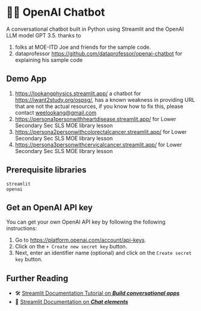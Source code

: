 # 🤖💬 OpenAI Chatbot

A conversational chatbot built in Python using Streamlit and the OpenAI LLM model GPT 3.5.
thanks to 
1. folks at MOE-ITD Joe and friends for the sample code.
2. dataprofessor https://github.com/dataprofessor/openai-chatbot  for explaining his sample code

## Demo App

1. https://lookangphysics.streamlit.app/ a chatbot for https://iwant2study.org/ospsg/, has a known weakness in providing URL that are not the actual resources, if you know how to fix this, please contact weelookang@gmail.com
2. https://persona1personwithheartdisease.streamlit.app/ for Lower Secondary Sec SLS MOE library lesson
3. https://persona2personwithcolorectalcancer.streamlit.app/ for Lower Secondary Sec SLS MOE library lesson
4. https://persona3personwithcervicalcancer.streamlit.app/ for Lower Secondary Sec SLS MOE library lesson

## Prerequisite libraries

```
streamlit
openai
```

## Get an OpenAI API key

You can get your own OpenAI API key by following the following instructions:
1. Go to https://platform.openai.com/account/api-keys.
2. Click on the `+ Create new secret key` button.
3. Next, enter an identifier name (optional) and click on the `Create secret key` button.

## Further Reading

- 🛠️ [Streamlit Documentation Tutorial on _**Build conversational apps**_](https://docs.streamlit.io/knowledge-base/tutorials/build-conversational-apps)
- 📖 [Streamlit Documentation on _**Chat elements**_](https://docs.streamlit.io/library/api-reference/chat)
